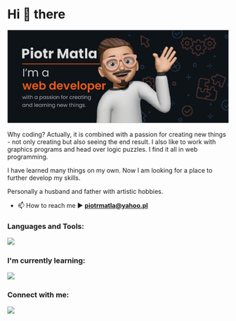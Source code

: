 <h1>Hi 👋 there</h1>

![MasterHead](https://github.com/piotrMatla/piotrMatla/blob/main/coverimgGH.png)

Why coding? Actually, it is combined with a passion for creating new things - not only creating but also seeing the end result. I also like to work with graphics programs and head over logic puzzles. I find it all in web programming.

I have learned many things on my own. Now I am looking for a place to further develop my skills.

Personally a husband and father with artistic hobbies.

- 📫 How to reach me ► **piotrmatla@yahoo.pl**

<h3 align="left">Languages and Tools:</h3>
<p>
  <a href="https://skillicons.dev">
    <img src="https://skillicons.dev/icons?i=tailwind,css,html,js,cs,azure,dotnet,git,github,md,vscode,rider,powershell,ai,ps,xd&perline=8&theme=light" style="max-width: 100%;"/>
  </a>
</p>

<h3 align="left">I'm currently learning:</h3>
<p>
  <a href="https://skillicons.dev">
    <img src="https://skillicons.dev/icons?i=ts,react,nodejs,express,vite,cypress,postman&perline=8&theme=light" style="max-width: 100%;"/>
  </a>
</p>

<h3 align="left">Connect with me:</h3>
<p>
  <a href="https://linkedin.com/in/piotrmatla" target="blank")>
    <img src="https://skillicons.dev/icons?i=linkedin&perline=10" style="max-width: 100%;"/>
  </a>
</p>
